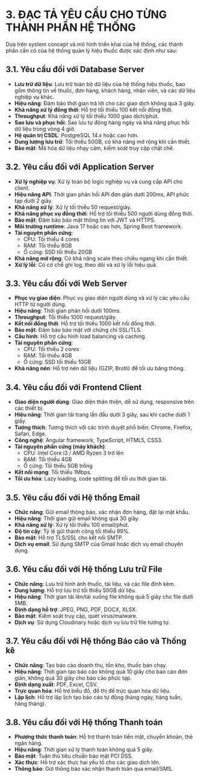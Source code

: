 # 3. ĐẠC TẢ YÊU CẦU CHO TỪNG THÀNH PHẦN HỆ THỐNG

Dựa trên system concept và mô hình triển khai của hệ thống, các thành phần cần có của hệ thống quản lý hiệu thuốc được xác định như sau:

## 3.1. Yêu cầu đối với Database Server

- **Lưu trữ dữ liệu**: Lưu trữ toàn bộ dữ liệu của hệ thống hiệu thuốc, bao gồm thông tin về thuốc, đơn hàng, khách hàng, nhân viên, và các dữ liệu nghiệp vụ khác.
- **Hiệu năng**: Đảm bảo thời gian trả lời cho các giao dịch không quá 3 giây.
- **Khả năng xử lý đồng thời**: Hỗ trợ tối thiểu 100 kết nối đồng thời.
- **Throughput**: Khả năng xử lý tối thiểu 1000 giao dịch/phút.
- **Sao lưu và phục hồi**: Sao lưu tự động hàng ngày và khả năng phục hồi dữ liệu trong vòng 4 giờ.
- **Hệ quản trị CSDL**: PostgreSQL 14.x hoặc cao hơn.
- **Dung lượng lưu trữ**: Tối thiểu 50GB, có khả năng mở rộng khi cần thiết.
- **Bảo mật**: Mã hóa dữ liệu nhạy cảm, kiểm soát truy cập chặt chẽ.

## 3.2. Yêu cầu đối với Application Server

- **Xử lý nghiệp vụ**: Xử lý toàn bộ logic nghiệp vụ và cung cấp API cho client.
- **Hiệu năng API**: Thời gian phản hồi API đơn giản dưới 200ms, API phức tạp dưới 2 giây.
- **Khả năng xử lý**: Xử lý tối thiểu 50 request/giây.
- **Khả năng phục vụ đồng thời**: Hỗ trợ tối thiểu 500 người dùng đồng thời.
- **Bảo mật**: Đảm bảo bảo mật thông tin với JWT và HTTPS.
- **Môi trường runtime**: Java 17 hoặc cao hơn, Spring Boot framework.
- **Tài nguyên phần cứng**: 
  - CPU: Tối thiểu 4 cores
  - RAM: Tối thiểu 8GB
  - Ổ cứng: SSD tối thiểu 20GB
- **Khả năng mở rộng**: Có khả năng scale theo chiều ngang khi cần thiết.
- **Xử lý lỗi**: Có cơ chế ghi log, theo dõi và xử lý lỗi hiệu quả.

## 3.3. Yêu cầu đối với Web Server

- **Phục vụ giao diện**: Phục vụ giao diện người dùng và xử lý các yêu cầu HTTP từ người dùng.
- **Hiệu năng**: Thời gian phản hồi dưới 100ms.
- **Throughput**: Tối thiểu 1000 request/giây.
- **Kết nối đồng thời**: Hỗ trợ tối thiểu 1000 kết nối đồng thời.
- **Bảo mật**: Đảm bảo bảo mật với chứng chỉ SSL/TLS.
- **Cấu hình**: Hỗ trợ cấu hình load balancing và caching.
- **Tài nguyên phần cứng**:
  - CPU: Tối thiểu 2 cores
  - RAM: Tối thiểu 4GB
  - Ổ cứng: SSD tối thiểu 10GB
- **Khả năng nén**: Hỗ trợ nén dữ liệu (GZIP, Brotli) để tối ưu băng thông.

## 3.4. Yêu cầu đối với Frontend Client

- **Giao diện người dùng**: Giao diện thân thiện, dễ sử dụng, responsive trên các thiết bị.
- **Hiệu năng**: Thời gian tải trang lần đầu dưới 3 giây, sau khi cache dưới 1 giây.
- **Tương thích**: Tương thích với các trình duyệt phổ biến: Chrome, Firefox, Safari, Edge.
- **Công nghệ**: Angular framework, TypeScript, HTML5, CSS3.
- **Tài nguyên phần cứng (máy khách)**:
  - CPU: Intel Core i3 / AMD Ryzen 3 trở lên
  - RAM: Tối thiểu 4GB
  - Ổ cứng: Tối thiểu 5GB trống
- **Kết nối mạng**: Tối thiểu 1Mbps.
- **Tối ưu hóa**: Lazy loading, code splitting để tối ưu thời gian tải.

## 3.5. Yêu cầu đối với Hệ thống Email

- **Chức năng**: Gửi email thông báo, xác nhận đơn hàng, đặt lại mật khẩu.
- **Hiệu năng**: Thời gian gửi email không quá 30 giây.
- **Khả năng xử lý**: Xử lý tối thiểu 100 email/phút.
- **Độ tin cậy**: Tỷ lệ gửi thành công tối thiểu 99%.
- **Bảo mật**: Hỗ trợ TLS/SSL cho kết nối SMTP.
- **Dịch vụ email**: Sử dụng SMTP của Gmail hoặc dịch vụ email chuyên dụng.

## 3.6. Yêu cầu đối với Hệ thống Lưu trữ File

- **Chức năng**: Lưu trữ hình ảnh thuốc, tài liệu, và các file đính kèm.
- **Dung lượng**: Hỗ trợ lưu trữ tối thiểu 50GB dữ liệu.
- **Hiệu năng**: Thời gian tải lên/tải xuống file không quá 5 giây cho file dưới 5MB.
- **Định dạng hỗ trợ**: JPEG, PNG, PDF, DOCX, XLSX.
- **Bảo mật**: Kiểm soát truy cập, quét virus/malware.
- **Dịch vụ**: Sử dụng Cloudinary hoặc dịch vụ lưu trữ file tương tự.

## 3.7. Yêu cầu đối với Hệ thống Báo cáo và Thống kê

- **Chức năng**: Tạo báo cáo doanh thu, tồn kho, thuốc bán chạy.
- **Hiệu năng**: Thời gian tạo báo cáo không quá 10 giây cho báo cáo đơn giản, không quá 30 giây cho báo cáo phức tạp.
- **Định dạng xuất**: PDF, Excel, CSV.
- **Trực quan hóa**: Hỗ trợ biểu đồ, đồ thị để trực quan hóa dữ liệu.
- **Lập lịch**: Hỗ trợ lập lịch tạo báo cáo tự động (hàng ngày, hàng tuần, hàng tháng).

## 3.8. Yêu cầu đối với Hệ thống Thanh toán

- **Phương thức thanh toán**: Hỗ trợ thanh toán tiền mặt, chuyển khoản, thẻ ngân hàng.
- **Hiệu năng**: Thời gian xử lý thanh toán không quá 5 giây.
- **Bảo mật**: Tuân thủ tiêu chuẩn bảo mật PCI DSS.
- **Xác thực**: Hỗ trợ xác thực hai yếu tố cho các giao dịch lớn.
- **Thông báo**: Gửi thông báo xác nhận thanh toán qua email/SMS.
